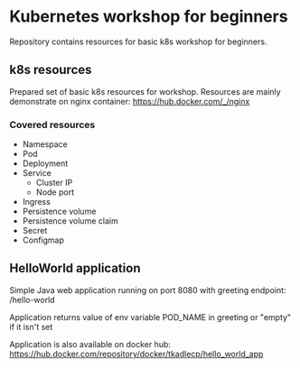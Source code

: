 # Kubernetes workshop for beginners

Repository contains resources for basic k8s workshop for beginners.

## k8s resources
Prepared set of basic k8s resources for workshop. 
Resources are mainly demonstrate on nginx container:
https://hub.docker.com/_/nginx
### Covered resources
- Namespace
- Pod
- Deployment
- Service
  - Cluster IP
  - Node port
- Ingress
- Persistence volume 
- Persistence volume claim
- Secret
- Configmap


## HelloWorld application
Simple Java web application running on port 8080 with greeting endpoint: /hello-world

Application returns value of env variable POD_NAME in greeting or "empty" if it isn't set 

Application is also available on docker hub:
https://hub.docker.com/repository/docker/tkadlecp/hello_world_app